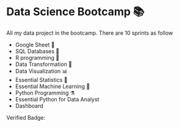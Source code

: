 # Data Science Bootcamp 📚
All my data project in the bootcamp. There are 10 sprints as follow

- Google Sheet 🐑
- SQL Databases 💽
- R programming 🔬
- Data Transformation 🚋
- Data Visualization 📊
- Essential Statistics 🧮
- Essential Machine Learning 🤖
- Python Programming ⚗️
- Essential Python for Data Analyst
- Dashboard

Verified Badge:


